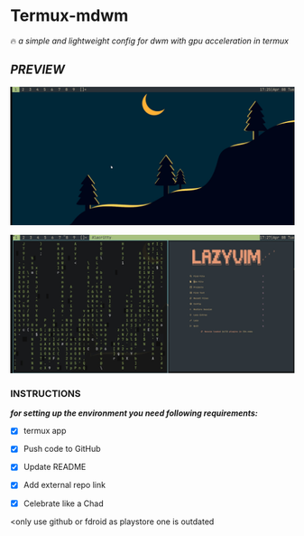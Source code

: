 # **Termux-mdwm** #
:fire: *a simple and lightweight config for dwm with gpu acceleration in termux*   

## *PREVIEW* ##
![home screen](./images/img1.jpg)

![in terminal](./images/img2.jpg)

### **INSTRUCTIONS** ###
***for setting up the environment you need following requirements:***
- [x] termux app 
- [x] Push code to GitHub
- [x] Update README
- [x] Add external repo link
- [x] Celebrate like a Chad


<only use github or fdroid as playstore one is outdated 






















